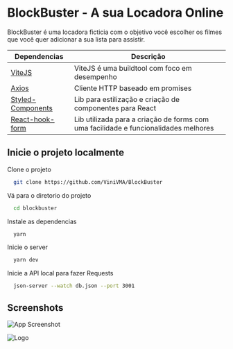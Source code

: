 # BlockBuster - A sua Locadora Online

BlockBuster é uma locadora ficticia com o objetivo você escolher os filmes que você quer adicionar a sua lista para assistir.

| Dependencias                                        | Descrição                                                                           |
| --------------------------------------------------- | ----------------------------------------------------------------------------------- |
| [ViteJS](https://vitejs.dev/)                       | ViteJS é uma buildtool com foco em desempenho                                       |
| [Axios](https://lello-dev.justdigital.com.br/)      | Cliente HTTP baseado em promises                                                    |
| [Styled-Components](https://styled-components.com/) | Lib para estilização e criação de componentes para React                            |
| [React-hook-form](https://react-hook-form.com/)     | Lib utilizada para a criação de forms com uma facilidade e funcionalidades melhores |

## Inicie o projeto localmente

Clone o projeto

```bash
  git clone https://github.com/ViniVMA/BlockBuster
```

Vá para o diretorio do projeto

```bash
  cd blockbuster
```

Instale as dependencias

```bash
  yarn
```

Inicie o server

```bash
  yarn dev
```

Inicie a API local para fazer Requests

```bash
  json-server --watch db.json --port 3001
```

## Screenshots

![App Screenshot]()

![Logo]()
